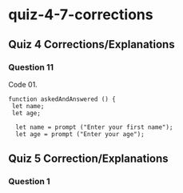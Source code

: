 # quiz-4-7-corrections

## Quiz 4 Corrections/Explanations

### Question 11


Code 01. 
```
function askedAndAnswered () {
 let name;
 let age;
  
  let name = prompt ("Enter your first name");
  let age = prompt ("Enter your age");
  ```       
        
## Quiz 5 Correction/Explanations

### Question 1
      
